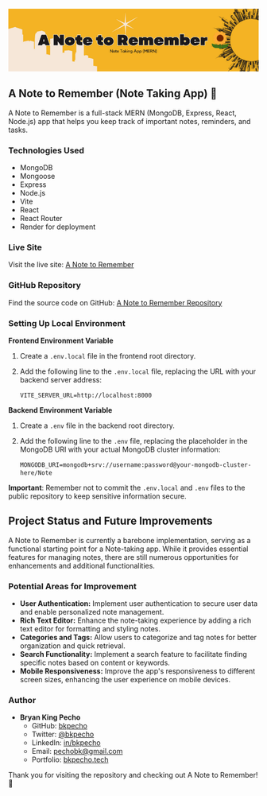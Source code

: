 ![A Note to Remember](/README.png)

## A Note to Remember (Note Taking App) 🌻

A Note to Remember is a full-stack MERN (MongoDB, Express, React, Node.js) app that helps you keep track of important notes, reminders, and tasks.

### Technologies Used

- MongoDB
- Mongoose
- Express
- Node.js
- Vite
- React
- React Router
- Render for deployment

### Live Site

Visit the live site: [A Note to Remember](https://anotetoremember.onrender.com/)

### GitHub Repository

Find the source code on GitHub: [A Note to Remember Repository](https://github.com/bkpecho/A-Note-to-Remember/)

### Setting Up Local Environment

**Frontend Environment Variable**

1. Create a `.env.local` file in the frontend root directory.
2. Add the following line to the `.env.local` file, replacing the URL with your backend server address:

   ```
   VITE_SERVER_URL=http://localhost:8000
   ```

**Backend Environment Variable**

1. Create a `.env` file in the backend root directory.
2. Add the following line to the `.env` file, replacing the placeholder in the MongoDB URI with your actual MongoDB cluster information:

   ```
   MONGODB_URI=mongodb+srv://username:password@your-mongodb-cluster-here/Note
   ```

**Important**: Remember not to commit the `.env.local` and `.env` files to the public repository to keep sensitive information secure.

## Project Status and Future Improvements

A Note to Remember is currently a barebone implementation, serving as a functional starting point for a Note-taking app. While it provides essential features for managing notes, there are still numerous opportunities for enhancements and additional functionalities.

### Potential Areas for Improvement

- **User Authentication:** Implement user authentication to secure user data and enable personalized note management.
- **Rich Text Editor:** Enhance the note-taking experience by adding a rich text editor for formatting and styling notes.
- **Categories and Tags:** Allow users to categorize and tag notes for better organization and quick retrieval.
- **Search Functionality:** Implement a search feature to facilitate finding specific notes based on content or keywords.
- **Mobile Responsiveness:** Improve the app's responsiveness to different screen sizes, enhancing the user experience on mobile devices.

### Author

- **Bryan King Pecho**
  - GitHub: [bkpecho](https://github.com/bkpecho)
  - Twitter: [@bkpecho](https://twitter.com/bkpecho)
  - LinkedIn: [in/bkpecho](https://www.linkedin.com/in/bkpecho/)
  - Email: pechobk@gmail.com
  - Portfolio: [bkpecho.tech](https://bkpecho.tech/)

Thank you for visiting the repository and checking out A Note to Remember! 🌻
